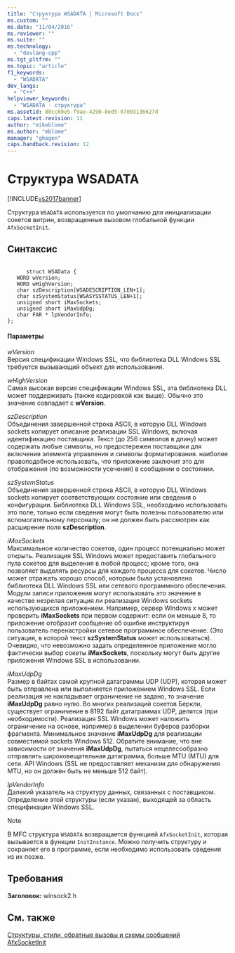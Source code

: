 ```yaml
---
title: "Структура WSADATA | Microsoft Docs"
ms.custom: ""
ms.date: "11/04/2016"
ms.reviewer: ""
ms.suite: ""
ms.technology: 
  - "devlang-cpp"
ms.tgt_pltfrm: ""
ms.topic: "article"
f1_keywords: 
  - "WSADATA"
dev_langs: 
  - "C++"
helpviewer_keywords: 
  - "WSADATA - структура"
ms.assetid: 80cc60e5-f9ae-4290-8ed5-07003136627d
caps.latest.revision: 11
author: "mikeblome"
ms.author: "mblome"
manager: "ghogen"
caps.handback.revision: 12
---
```

# Структура WSADATA
[!INCLUDE[vs2017banner](../../assembler/inline/includes/vs2017banner.md)]

Структура `WSADATA` используется по умолчанию для инициализации сокетов витрин, возвращенные вызовом глобальной функции `AfxSocketInit`.  
  
## Синтаксис  
  
```  
  
      struct WSAData {  
   WORD wVersion;  
   WORD wHighVersion;  
   char szDescription[WSADESCRIPTION_LEN+1];  
   char szSystemStatus[WSASYSSTATUS_LEN+1];  
   unsigned short iMaxSockets;  
   unsigned short iMaxUdpDg;  
   char FAR * lpVendorInfo;  
};  
```  
  
#### Параметры  
 *wVersion*  
 Версия спецификации Windows SSL, что библиотека DLL Windows SSL требуется вызывающий объект для использования.  
  
 *wHighVersion*  
 Самая высокая версия спецификации Windows SSL, эта библиотека DLL может поддерживать \(также кодировкой как выше\).  Обычно это значение совпадает с **wVersion**.  
  
 *szDescription*  
 Объединения завершенной строка ASCII, в которую DLL Windows sockets копирует описание реализации SSL Windows, включая идентификацию поставщика.  Текст \(до 256 символов в длину\) может содержать любые символы, но предостережен поставщики для включения элемента управления и символы форматирования. наиболее правоподобное использовать, что приложение заключит это для отображения \(по возможности усечения\) в сообщении о состоянии.  
  
 *szSystemStatus*  
 Объединения завершенной строка ASCII, в которую DLL Windows sockets копирует соответствующих состояние или сведения о конфигурации.  Библиотека DLL Windows SSL, необходимо использовать это поле, только если сведения могут быть полезны пользователю или вспомогательному персоналу; он не должен быть рассмотрен как расширение поля **szDescription**.  
  
 *iMaxSockets*  
 Максимальное количество сокетов, один процесс потенциально может открыть.  Реализация SSL Windows может предоставить глобального пула сокетов для выделения в любой процесс; кроме того, она позволяет выделять ресурсы для каждого процесса для сокетов.  Число может отражать хорошо способ, которым была установлена библиотека DLL Windows SSL или сетевого программного обеспечения.  Модули записи приложения могут использовать это значение в качестве незрелая ситуация ли реализация Windows sockets использующихся приложением.  Например, сервер Windows x может проверить **iMaxSockets** при первом содержит: если он меньше 8, то приложение отобразит сообщение об ошибке инструктируя пользователь перенастройки сетевое программное обеспечение. \(Это ситуация, в которой текст **szSystemStatus** может использоваться\). Очевидно, что невозможно задать определенное приложение могло фактически выбор сокеты **iMaxSockets**, поскольку могут быть другие приложения Windows SSL в использовании.  
  
 *iMaxUdpDg*  
 Размер в байтах самой крупной датаграммы UDP \(UDP\), которая может быть отправлена или выполняется приложением Windows SSL.  Если реализация не накладывает ограничение не задано, то значение **iMaxUdpDg** равно нулю.  Во многих реализаций сокетов Беркли, существует ограничение в 8192 байт датаграммах UDP, делятся \(при необходимости\).  Реализация SSL Windows может наложить ограничение на основе, например в выделении буферов разборки фрагмента.  Минимальное значение **iMaxUdpDg** для реализации совместимой sockets Windows 512.  Обратите внимание, что вне зависимости от значения **iMaxUdpDg**, пытаться нецелесообразно отправлять широковещательная датаграмма, больше MTU \(MTU\) для сети. API Windows \(SSL не предоставляет механизм для обнаружения MTU, но он должен быть не меньше 512 байт\).  
  
 *lpVendorInfo*  
 Далекий указатель на структуру данных, связанных с поставщиком.  Определение этой структуры \(если указан\), выходящей за область спецификации Windows SSL.  
  
> [!NOTE]
>  В MFC структура `WSADATA` возвращается функцией `AfxSocketInit`, которая вызывается в функции `InitInstance`.  Можно получить структуру и сохраняет его в программе, если необходимо использовать сведения из их позже.  
  
## Требования  
 **Заголовок:** winsock2.h  
  
## См. также  
 [Структуры, стили, обратные вызовы и схемы сообщений](../../mfc/reference/structures-styles-callbacks-and-message-maps.md)   
 [AfxSocketInit](../Topic/AfxSocketInit.md)
